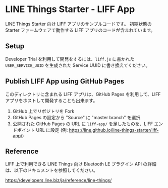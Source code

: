 # LINE Things Starter - LIFF App

LINE Things Starter 向け LIFF アプリのサンプルコードです。
初期状態の Starter ファームウェアで動作する LIFF アプリのコードが含まれています。

## Setup

Developer Trial を利用して開発をするには、`liff.js` に書かれた `USER_SERVICE_UUID` を生成された Service UUID に書き換えてください。

## Publish LIFF App using GitHub Pages

このディレクトリに含まれる LIFF アプリは、GitHub Pages を利用して、LIFF アプリをホストして開発することも出来ます。

1. GitHub 上でリポジトリを Fork
2. GitHub Pages の設定から "Source" に "master branch" を選択
3. 公開された GitHub Pages の URL に `liff-app/` を足したものを、LIFF エンドポイント URL に設定
(例: https://line.github.io/line-things-starter/liff-app/)

## Reference

LIFF 上で利用できる LINE Things 向け Bluetooth LE プラグイン API の詳細は、以下のドキュメントを参照してください。

https://developers.line.biz/ja/reference/line-things/
